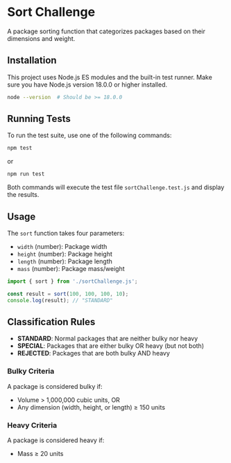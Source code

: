 # Sort Challenge

A package sorting function that categorizes packages based on their dimensions and weight.

## Installation

This project uses Node.js ES modules and the built-in test runner. Make sure you have Node.js version 18.0.0 or higher installed.

```bash
node --version  # Should be >= 18.0.0
```

## Running Tests

To run the test suite, use one of the following commands:

```bash
npm test
```

or

```bash
npm run test
```

Both commands will execute the test file `sortChallenge.test.js` and display the results.

## Usage

The `sort` function takes four parameters:
- `width` (number): Package width
- `height` (number): Package height  
- `length` (number): Package length
- `mass` (number): Package mass/weight

```javascript
import { sort } from './sortChallenge.js';

const result = sort(100, 100, 100, 10);
console.log(result); // "STANDARD"
```

## Classification Rules

- **STANDARD**: Normal packages that are neither bulky nor heavy
- **SPECIAL**: Packages that are either bulky OR heavy (but not both)
- **REJECTED**: Packages that are both bulky AND heavy

### Bulky Criteria
A package is considered bulky if:
- Volume > 1,000,000 cubic units, OR
- Any dimension (width, height, or length) ≥ 150 units

### Heavy Criteria
A package is considered heavy if:
- Mass ≥ 20 units
